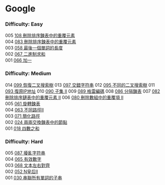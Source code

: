 # Google

### Difficulty: Easy

005 [108 刪除排序鍊表中的重覆元素](./Google/083.md)  
004 [083 刪除排序鍊表中的重覆元素](./Google/083.md)  
003 [058 最後一個單詞的長度](./Google/058.md)  
002 [067 二進制求和](./Google/067.md)  
001 [066 加一](./Google/066.md)  

### Difficulty: Medium

014 [099 恢復二叉搜索樹](./Google/099.md) 
013 [097 交錯字符串](./Google/097.md) 
012 [095 不同的二叉搜索樹](./Google/095.md) 
011 [093 復原IP地址](./Google/093.md) 
010 [090 子集 II](./Google/090.md) 
009 [089 格雷編碼](./Google/089.md) 
008 [086 分隔鍊表](./Google/086.md) 
007 [082 刪除排序鏈表中的重覆元素 II](./Google/082.md) 
006 [080 刪除數組中的重覆項 II](./Google/080.md)  
005 [061 旋轉鍊表](./Google/061.md)  
004 [063 不同路徑II](./Google/063.md)  
003 [071 簡化路徑](./Google/071.md)  
002 [024 兩兩交換鍊表中的節點](./Google/024.md)  
001 [018 四數之和](./Google/018.md)  

### Difficulty: Hard

005 [087 擾亂字符串](./Google/087.md)  
004 [065 有效數字](./Google/065.md)  
003 [068 文本左右對齊](./Google/068.md)  
002 [052 N皇后II](./Google/052.md)  
001 [030 串聯所有單詞的子串](./Google/030.md)  
